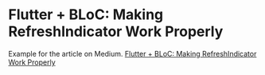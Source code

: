 # Flutter + BLoC: Making RefreshIndicator Work Properly

Example for the article on Medium.
[Flutter + BLoC: Making RefreshIndicator Work Properly](https://medium.com/)